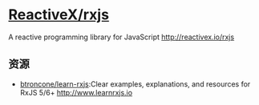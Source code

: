 # [ReactiveX/rxjs](https://github.com/ReactiveX/rxjs)

A reactive programming library for JavaScript <http://reactivex.io/rxjs>

## 资源

* [btroncone/learn-rxjs](https://github.com/btroncone/learn-rxjs):Clear examples, explanations, and resources for RxJS 5/6+ <http://www.learnrxjs.io>
